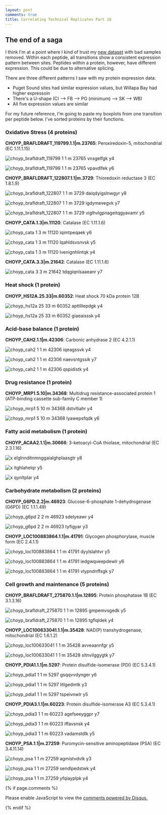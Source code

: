 ```yaml
---
layout: post
comments: true
title: Correlating Technical Replicates Part 10
---
```


## The end of a saga

I think I'm at a point where I kind of trust my [new dataset]() with bad samples removed. Within each peptide, all transitions show a consistent expression pattern between sites. Peptides within a protein, however, have different expression. This could be due to alternative splicing. 

There are three different patterns I saw with my protein expression data:

- Puget Sound sites had similar expression values, but Willapa Bay had higher expressoin
- There's a U-shape (CI --> FB --> PG (minimum) --> SK --> WB)
- All five expression values are similar

For my future reference, I'm going to paste my boxplots from one transition per peptide below. I've sorted proteins by their functions.

### Oxidative Stress (4 proteins)

**CHOYP_BRAFLDRAFT_119799.1.1|m.23765**: Peroxiredoxin-5, mitochondrial (EC 1.11.1.15)

![choyp_brafldraft_119799 1 1 m 23765 vnsgelfgk y4](https://user-images.githubusercontent.com/22335838/32288312-bfaa3c98-bef0-11e7-9a4d-22d295699f30.jpeg)

![choyp_brafldraft_119799 1 1 m 23765 vpavdlfek y6](https://user-images.githubusercontent.com/22335838/32288315-c04c54b0-bef0-11e7-8c6d-ca119abaa8e1.jpeg)

**CHOYP_BRAFLDRAFT_122807.1.1|m.3729**: Thioredoxin reductase 3 (EC 1.8.1.9)

![choyp_brafldraft_122807 1 1 m 3729 daiqdyigslnwgyr y8](https://user-images.githubusercontent.com/22335838/32288336-ceda3fd8-bef0-11e7-9c7e-2ec4194ed730.jpeg)

![choyp_brafldraft_122807 1 1 m 3729 igdymevegvk y7](https://user-images.githubusercontent.com/22335838/32288339-cf3284fe-bef0-11e7-9f12-01179817a930.jpeg)

![choyp_brafldraft_122807 1 1 m 3729 viglhvlgpnageitqgyavamr y5](https://user-images.githubusercontent.com/22335838/32288340-cf485b44-bef0-11e7-92d3-3d25c5360df3.jpeg)

**CHOYP_CATA.1.3|m.11120**: Catalase (EC 1.11.1.6)

![choyp_cata 1 3 m 11120 iqimtpeqaek y6](https://user-images.githubusercontent.com/22335838/32288401-0429afac-bef1-11e7-9d06-3cd8789834e7.jpeg)

![choyp_cata 1 3 m 11120 lqahldsvsnvsk y5](https://user-images.githubusercontent.com/22335838/32288403-04516006-bef1-11e7-92b9-e810b064ad8e.jpeg)

![choyp_cata 1 3 m 11120 lvenignhlintqk y4](https://user-images.githubusercontent.com/22335838/32288404-0469d2d0-bef1-11e7-80c0-96a0e292e8e7.jpeg)

**CHOYP_CATA.3.3|m.21642**: Catalase (EC 1.11.1.6)

![choyp_cata 3 3 m 21642 tdqgiqnlsaaeanr y7](https://user-images.githubusercontent.com/22335838/32288418-169a3d8c-bef1-11e7-8ca2-5446a4b8e236.jpeg)

### Heat shock (1 protein)

**CHOYP_HS12A.25.33|m.60352**: Heat shock 70 kDa protein 12B

![choyp_hs12a 25 33 m 60352 apttlllepdgk y4](https://user-images.githubusercontent.com/22335838/32288475-4b0b7fc2-bef1-11e7-8893-d4925f807059.jpeg)

![choyp_hs12a 25 33 m 60352 giaeaisssk y4](https://user-images.githubusercontent.com/22335838/32288476-4b242266-bef1-11e7-8f62-33c47652a1b8.jpeg)

### Acid-base balance (1 protein)

**CHOYP_CAH2.1.1|m.42306**: Carbonic anhydrase 2 (EC 4.2.1.1)

![choyp_cah2 1 1 m 42306 iqeagssvk y4](https://user-images.githubusercontent.com/22335838/32288374-ed658b1a-bef0-11e7-8608-b13aceb51700.jpeg)

![choyp_cah2 1 1 m 42306 naevsntgssik y7](https://user-images.githubusercontent.com/22335838/32288375-ed8950a4-bef0-11e7-8da1-a5dfeb477bef.jpeg)

![choyp_cah2 1 1 m 42306 qspidistk y4](https://user-images.githubusercontent.com/22335838/32288376-eda7a928-bef0-11e7-97b9-5385d06b6276.jpeg)

### Drug resistance (1 protein)

**CHOYP_MRP1.5.10|m.34368**: Multidrug resistance-associated protein 1 (ATP-binding cassette sub-family C member 1)

![choyp_mrp1 5 10 m 34368 dstvltiahr y4](https://user-images.githubusercontent.com/22335838/32288562-8c0aad90-bef1-11e7-8281-5de46c6a734a.jpeg)

![choyp_mrp1 5 10 m 34368 lyawepsfqdk y6](https://user-images.githubusercontent.com/22335838/32288563-8c21c9f8-bef1-11e7-824e-031196a8f4a7.jpeg)

### Fatty acid metabolism (1 protein)

**CHOYP_ACAA2.1.1|m.30666**: 3-ketoacyl-CoA thiolase, mitochondrial (EC 2.3.1.16)

![x elglnnditnmnggaialghplaasgtr y8](https://user-images.githubusercontent.com/22335838/32288654-d7750384-bef1-11e7-9a27-494e03931a94.jpeg)

![x itghlahelqr y5](https://user-images.githubusercontent.com/22335838/32288655-d79ff4b8-bef1-11e7-8c38-d5605c154aec.jpeg)

![x qynltplar y4](https://user-images.githubusercontent.com/22335838/32288656-d7b3daaa-bef1-11e7-830f-0dd90441ce23.jpeg)

### Carbohydrate metabolism (2 proteins)

**CHOYP_G6PD.2.2|m.46923**: Glucose-6-phosphate 1-dehydrogenase (G6PD) (EC 1.1.1.49)

![choyp_g6pd 2 2 m 46923 sdelyeawr y4](https://user-images.githubusercontent.com/22335838/32288425-2302e006-bef1-11e7-8e31-a3feb2d76f87.jpeg)

![choyp_g6pd 2 2 m 46923 tyfigyar y3](https://user-images.githubusercontent.com/22335838/32288427-23b49a80-bef1-11e7-9642-6ce4e5e020d7.jpeg)

**CHOYP_LOC100883864.1.1|m.41791**: Glycogen phosphorylase, muscle form (EC 2.4.1.1)

![choyp_loc100883864 1 1 m 41791 dyylslahtvr y5](https://user-images.githubusercontent.com/22335838/32288533-78dcdcde-bef1-11e7-91b1-a4b7de31036b.jpeg)

![choyp_loc100883864 1 1 m 41791 iedgwqveepdewlr y6](https://user-images.githubusercontent.com/22335838/32288534-78f07d02-bef1-11e7-915b-b88efbc0fb01.jpeg)

![choyp_loc100883864 1 1 m 41791 vlypndnffsgk y7](https://user-images.githubusercontent.com/22335838/32288535-7903b728-bef1-11e7-9967-1e534929fc87.jpeg)

### Cell growth and maintenance (5 proteins)

**CHOYP_BRAFLDRAFT_275870.1.1|m.12895**: Protein phosphatase 1B (EC 3.1.3.16)

![choyp_brafldraft_275870 1 1 m 12895 gmpemvsgedk y5](https://user-images.githubusercontent.com/22335838/32288352-dceb6214-bef0-11e7-96b7-5557ad74ebf8.jpeg)

![choyp_brafldraft_275870 1 1 m 12895 tgflqldek y4](https://user-images.githubusercontent.com/22335838/32288355-ddb659b0-bef0-11e7-8ea9-4cd3dcded829.jpeg)

**CHOYP_LOC100633041.1.1|m.35428**: NAD(P) transhydrogenase, mitochondrial (EC 1.6.1.2)

![choyp_loc100633041 1 1 m 35428 avveaannfgr y5](https://user-images.githubusercontent.com/22335838/32288503-5ea6cac8-bef1-11e7-91dd-1d391f90deec.jpeg)

![choyp_loc100633041 1 1 m 35428 sltnvilggygtk y7](https://user-images.githubusercontent.com/22335838/32288506-5f43983a-bef1-11e7-9b8f-30e55609104f.jpeg)

**CHOYP_PDIA1.1.1|m.5297**: Protein disulfide-isomerase (PDI) (EC 5.3.4.1)

![choyp_pdia1 1 1 m 5297 gsqqvvdynger y6](https://user-images.githubusercontent.com/22335838/32288595-a78b885a-bef1-11e7-9751-b6b88509a88d.jpeg)

![choyp_pdia1 1 1 m 5297 litlgedmtk y3](https://user-images.githubusercontent.com/22335838/32288596-a7b7a89a-bef1-11e7-9349-f66297d58e6d.jpeg)

![choyp_pdia1 1 1 m 5297 tspeivnwlr y5](https://user-images.githubusercontent.com/22335838/32288597-a7cb8e5a-bef1-11e7-86ad-46127e3ba41b.jpeg)

**CHOYP_PDIA3.1.1|m.60223**: Protein disulfide-isomerase A3 (EC 5.3.4.1)

![choyp_pdia3 1 1 m 60223 agefseeyggpr y7](https://user-images.githubusercontent.com/22335838/32288608-b10f26a2-bef1-11e7-91e9-a5e0b8d9e3f2.jpeg)

![choyp_pdia3 1 1 m 60223 iffavsnsk y4](https://user-images.githubusercontent.com/22335838/32288609-b1241170-bef1-11e7-8b49-96d153e0a886.jpeg)

![choyp_pdia3 1 1 m 60223 vadamstdlk y5](https://user-images.githubusercontent.com/22335838/32288610-b13878a4-bef1-11e7-8e4e-2cf4aa4088ae.jpeg)

**CHOYP_PSA.1.1|m.27259**: Puromycin-sensitive aminopeptidase (PSA) (EC 3.4.11.14)

![choyp_psa 1 1 m 27259 agmistvdvlk y3](https://user-images.githubusercontent.com/22335838/32288627-c097e636-bef1-11e7-91d5-7d312075df3f.jpeg)

![choyp_psa 1 1 m 27259 sendlpedstwk y4](https://user-images.githubusercontent.com/22335838/32288628-c0b13064-bef1-11e7-891b-789a9e2a2095.jpeg)

![choyp_psa 1 1 m 27259 yfqiayplpk y4](https://user-images.githubusercontent.com/22335838/32288629-c0c34b5a-bef1-11e7-9313-35a0eb51f83c.jpeg)

{% if page.comments %}

<div id="disqus_thread"></div>
<script>

/**
*  RECOMMENDED CONFIGURATION VARIABLES: EDIT AND UNCOMMENT THE SECTION BELOW TO INSERT DYNAMIC VALUES FROM YOUR PLATFORM OR CMS.
*  LEARN WHY DEFINING THESE VARIABLES IS IMPORTANT: https://disqus.com/admin/universalcode/#configuration-variables*/
/*
var disqus_config = function () {
this.page.url = PAGE_URL;  // Replace PAGE_URL with your page's canonical URL variable
this.page.identifier = PAGE_IDENTIFIER; // Replace PAGE_IDENTIFIER with your page's unique identifier variable
};
*/
(function() { // DON'T EDIT BELOW THIS LINE
var d = document, s = d.createElement('script');
s.src = 'https://the-responsible-grad-student.disqus.com/embed.js';
s.setAttribute('data-timestamp', +new Date());
(d.head || d.body).appendChild(s);
})();
</script>
<noscript>Please enable JavaScript to view the <a href="https://disqus.com/?ref_noscript">comments powered by Disqus.</a></noscript>

{% endif %}

<script id="dsq-count-scr" src="//the-responsible-grad-student.disqus.com/count.js" async></script>
